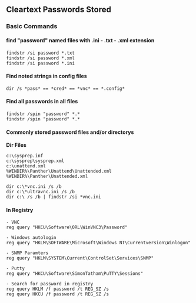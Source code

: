 ## Cleartext Passwords Stored

### Basic Commands

#### find "password" named files with .ini - .txt - .xml extension
```
findstr /si password *.txt
findstr /si password *.xml
findstr /si password *.ini
```

#### Find noted strings in config files

```
dir /s *pass* == *cred* == *vnc* == *.config*
```

#### Find all passwords in all files

```
findstr /spin "password" *.*
findstr /spin "password" *.*
```

#### Commonly stored password files and/or directorys
**Dir Files**
```
c:\sysprep.inf
c:\sysprep\sysprep.xml
c:\unattend.xml
%WINDIR%\Panther\Unattend\Unattended.xml
%WINDIR%\Panther\Unattended.xml

dir c:\*vnc.ini /s /b
dir c:\*ultravnc.ini /s /b 
dir c:\ /s /b | findstr /si *vnc.ini
```

#### In Registry

```
- VNC
reg query "HKCU\Software\ORL\WinVNC3\Password"

- Windows autologin
reg query "HKLM\SOFTWARE\Microsoft\Windows NT\Currentversion\Winlogon"

- SNMP Paramters
reg query "HKLM\SYSTEM\Current\ControlSet\Services\SNMP"

- Putty
reg query "HKCU\Software\SimonTatham\PuTTY\Sessions"

- Search for password in registry
reg query HKLM /f password /t REG_SZ /s
reg query HKCU /f password /t REG_SZ /s
```